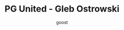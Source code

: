 ---
title: PG United - Gleb Ostrowski
author: goost
layout: home
description: "The personal website of Gleb Ostrowski, Applied Computer Science Student."
headline: Sciences and more 
---